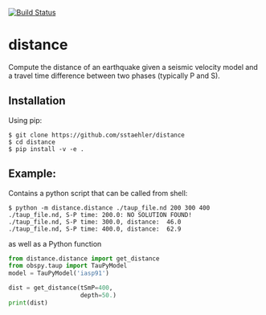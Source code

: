 [![Build Status](https://travis-ci.org/sstaehler/distance.svg?branch=master)](https://travis-ci.org/sstaehler/distance)

# distance
Compute the distance of an earthquake given a seismic velocity model and a travel time difference between two phases (typically P and S).

## Installation
Using pip:
```shell script
$ git clone https://github.com/sstaehler/distance
$ cd distance
$ pip install -v -e .
```
## Example:
Contains a python script that can be called from shell:
```shell script
$ python -m distance.distance ./taup_file.nd 200 300 400
./taup_file.nd, S-P time: 200.0: NO SOLUTION FOUND!
./taup_file.nd, S-P time: 300.0, distance:  46.0
./taup_file.nd, S-P time: 400.0, distance:  62.9
```
as well as a Python function 
```python
from distance.distance import get_distance
from obspy.taup import TauPyModel
model = TauPyModel('iasp91')

dist = get_distance(tSmP=400, 
                    depth=50.)
print(dist)
```
